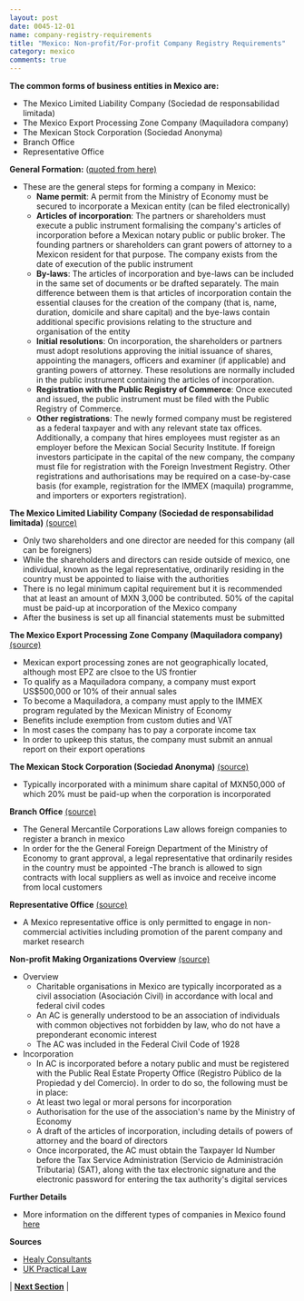 ```yaml
---
layout: post
date: 0045-12-01
name: company-registry-requirements
title: "Mexico: Non-profit/For-profit Company Registry Requirements"
category: mexico
comments: true
---
```


**The common forms of business entities in Mexico are:** 
- The Mexico Limited Liability Company (Sociedad de responsabilidad limitada) 
- The Mexico Export Processing Zone Company (Maquiladora company)
- The Mexican Stock Corporation (Sociedad Anonyma) 
- Branch Office 
- Representative Office 

**General Formation:** ([quoted from here)](https://uk.practicallaw.thomsonreuters.com/2-554-9286?transitionType=Default&contextData=(sc.Default)&firstPage=true&comp=pluk&bhcp=1)
- These are the general steps for forming a company in Mexico:
  - **Name permit**: A permit from the Ministry of Economy must be secured to incorporate a Mexican entity (can be filed electronically) 
  - **Articles of incorporation**: The partners or shareholders must execute a public instrument formalising the company's articles of incorporation before a Mexican notary public or public broker. The founding partners or shareholders can grant powers of attorney to a Mexicon resident for that purpose. The company exists from the date of execution of the public instrument
  - **By-laws**: The articles of incorporation and bye-laws can be included in the same set of documents or be drafted separately. The main difference between them is that articles of incorporation contain the essential clauses for the creation of the company (that is, name, duration, domicile and share capital) and the bye-laws contain additional specific provisions relating to the structure and organisation of the entity
  - **Initial resolutions**: On incorporation, the shareholders or partners must adopt resolutions approving the initial issuance of shares, appointing the managers, officers and examiner (if applicable) and granting powers of attorney. These resolutions are normally included in the public instrument containing the articles of incorporation.
  - **Registration with the Public Registry of Commerce**: Once executed and issued, the public instrument must be filed with the Public Registry of Commerce.
  - **Other registrations**: The newly formed company must be registered as a federal taxpayer and with any relevant state tax offices. Additionally, a company that hires employees must register as an employer before the Mexican Social Security Institute. If foreign investors participate in the capital of the new company, the company must file for registration with the Foreign Investment Registry. Other registrations and authorisations may be required on a case-by-case basis (for example, registration for the IMMEX (maquila) programme, and importers or exporters registration).

**The Mexico Limited Liability Company (Sociedad de responsabilidad limitada)** [(source)](https://www.healyconsultants.com/mexico-company-registration/setup-llc/)
- Only two shareholders and one director are needed for this company (all can be foreigners) 
- While the shareholders and directors can reside outside of mexico, one individual, known as the legal representative, ordinarily residing in the country must be appointed to liaise with the authorities 
- There is no legal minimum capital requirement but it is recommended that at least an amount of MXN 3,000 be contributed. 50% of the capital must be paid-up at incorporation of the Mexico company
- After the business is set up all financial statements must be submitted

**The Mexico Export Processing Zone Company (Maquiladora company)** [(source)](https://www.healyconsultants.com/mexico-company-registration/setup-llc/)
- Mexican export processing zones are not geographically located, although most EPZ are clsoe to the US frontier 
- To qualify as a Maquiladora company, a company must export US$500,000 or 10% of their annual sales
- To become a Maquiladora, a company must apply to the IMMEX program regulated by the Mexican Ministry of Economy
- Benefits include exemption from custom duties and VAT
- In most cases the company has to pay a corporate income tax
- In order to upkeep this status, the company must submit an annual report on their export operations

**The Mexican Stock Corporation (Sociedad Anonyma)** [(source)](https://www.healyconsultants.com/mexico-company-registration/setup-llc/)
- Typically incorporated with a minimum share capital of MXN50,000 of which 20% must be paid-up when the corporation is incorporated

**Branch Office** [(source)](https://www.healyconsultants.com/mexico-company-registration/setup-llc/)
- The General Mercantile Corporations Law allows foreign companies to register a branch in mexico
- In order for the the General Foreign Department of the Ministry of Economy to grant approval, a legal representative that ordinarily resides in the country must be appointed
-The branch is allowed to sign contracts with local suppliers as well as  invoice and receive income from local customers  

**Representative Office** [(source)](https://www.healyconsultants.com/mexico-company-registration/setup-llc/)
- A Mexico representative office is only permitted to engage in non-commercial activities including promotion of the parent company and market research

**Non-profit Making Organizations Overview** [(source)](https://uk.practicallaw.thomsonreuters.com/Document/Ibf82551a895611e698dc8b09b4f043e0/View/FullText.html?transitionType=CategoryPageItem&contextData=(sc.Default)&comp=pluk&navId=E77B4DDCA38ED7287DD60C7559E5C335)
- Overview
  - Charitable organisations in Mexico are typically incorporated as a civil association (Asociación Civil) in accordance with local and federal civil codes
  - An AC is generally understood to be an association of individuals with common objectives not forbidden by law, who do not have a preponderant economic interest
  - The AC was included in the Federal Civil Code of 1928
- Incorporation 
  - In AC is incorporated before a notary public and must be registered with the Public Real Estate Property Office (Registro Público de la Propiedad y del Comercio). In order to do so, the following must be in place:
  - At least two legal or moral persons for incorporation
  - Authorisation for the use of the association's name by the Ministry of Economy
  - A draft of the articles of incorporation, including details of powers of attorney and the board of directors
  - Once incorporated, the AC must obtain the Taxpayer Id Number before the Tax Service Administration (Servicio de Administración Tributaria) (SAT), along with the tax electronic signature and the electronic password for entering the tax authority's digital services

**Further Details**
- More information on the different types of companies in Mexico found [here](https://www.healyconsultants.com/mexico-company-registration/setup-llc/)

**Sources**
- [Healy Consultants](https://www.healyconsultants.com/mexico-company-registration/setup-llc/)
- [UK Practical Law](https://uk.practicallaw.thomsonreuters.com/Document/Ibf82551a895611e698dc8b09b4f043e0/View/FullText.html?transitionType=CategoryPageItem&contextData=(sc.Default)&comp=pluk&navId=E77B4DDCA38ED7287DD60C7559E5C335)

| **[Next Section]( https://neo-project.github.io/global-blockchain-compliance-hub//mexico/mexico-team-member-nationality-requirements.html)** |
